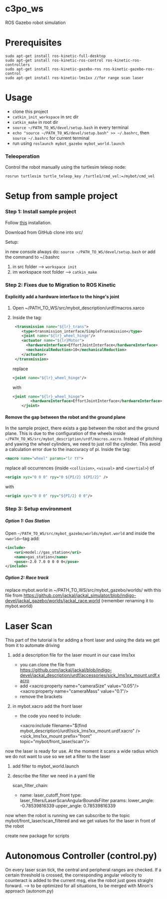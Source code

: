 # c3po_ws
ROS Gazebo robot simulation

# Prerequisites
```
sudo apt-get install ros-kinetic-full-desktop
sudo apt-get install ros-kinetic-ros-control ros-kinetic-ros-controllers
sudo apt-get install ros-kinetic-gazebo-ros ros-kinetic-gazebo-ros-control
sudo apt-get install ros-kinetic-lms1xx	//for range scan laser
```

# Usage
- clone this project
- `catkin_init_workspace` in src dir
- `catkin_make` in root dir
- `source ~/PATH_TO_WS/devel/setup.bash` in every terminal
- `echo "source ~/PATH_TO_WS/devel/setup.bash" >> ~/.bashrc`, then `source ~/.bashrc` for current terminal
- run using `roslaunch mybot_gazebo mybot_world.launch`
### Teleoperation
Control the robot manually using the turtlesim teleop node:
 
`rosrun turtlesim turtle_teleop_key /turtle1/cmd_vel:=/mybot/cmd_vel`


# Setup from sample project

### Step 1: Install sample project
Follow [this](http://www.generationrobots.com/blog/en/2015/02/robotic-simulation-scenarios-with-gazebo-and-ros/) installation.

Download from GitHub
clone into src/

Setup:

in new console always do: `source ~/PATH_TO_WS/devel/setup.bash` or add the command to ~/.bashrc

1. in src folder --> `workspace init`
2. im workspace root folder --> `catkin_make`

### Step 2: Fixes due to Migration to ROS Kinetic
#### Explicitly add a hardware interface to the hinge's joint
1. Open ~/PATH_TO_WS/src/mybot_description/urdf/macros.xarco
2. Inside the tag:
	
    ```xml
     <transmission name="${lr}_trans">
        <type>transmission_interface/SimpleTransmission</type>
        <joint name="${lr}_wheel_hinge"/>
        <actuator name="${lr}Motor">
          <hardwareInterface>EffortJointInterface</hardwareInterface>
          <mechanicalReduction>10</mechanicalReduction>
        </actuator>
     </transmission>
    ```
	
	replace 
	```xml
	<joint name="${lr}_wheel_hinge"/>
	```
	with
	```xml
    <joint name="${lr}_wheel_hinge">
            <hardwareInterface>EffortJointInterface</hardwareInterface>
        </joint>
    ```

#### Remove the gap between the robot and the ground plane
In the sample project, there exists a gap between the robot and the ground plane. 
This is due to the configuration of the wheels inside 
`~/PATH_TO_WS/src/mybot_description/urdf/macros.xacro`. Instead of pitching and yawing the wheel 
cylinders, we need to just roll the cylinder. This avoid a calculation error due to the inaccuracy 
of pi. Inside the tag:
```xml
<macro name="wheel" params="lr tY">
```
replace all occurrences (inside `<collision>`, `<visual>` and `<inertial>`) of 
```xml
<origin xyz="0 0 0" rpy="0 ${PI/2} ${PI/2}" />
```

with 
```xml
<origin xyz="0 0 0" rpy="${PI/2} 0 0"/>
```

### Step 3: Setup environment
##### Option 1: Gas Station

Open `~/PATH_TO_WS/src/mybot_gazebo/worlds/mybot.world` and inside the `<world>`-tag add:
```xml
<include>
    <uri>model://gas_station</uri>
    <name>gas_station</name>
    <pose>-2.0 7.0 0 0 0 0</pose>
</include>
```

##### Option 2: Race track

 replace mybot.world in ~/PATH_TO_WS/src/mybot_gazebo/worlds/ with this file from 
 https://github.com/jackal/jackal_simulator/blob/indigo-devel/jackal_gazebo/worlds/jackal_race.world
 (remember renaming it to mybot.world)


		
		
# Laser Scan
This part of the tutorial is for adding a front laser and using the data we get from it to automate driving

1. add a description file for the laser mount in our case lms1xx
	- you can clone the file from https://github.com/jackal/jackal/blob/indigo-devel/jackal_description/urdf/accessories/sick_lms1xx_mount.urdf.xacro
	- add <xacro:property name="cameraSize" value="0.05"/>
		  <xacro:property name="cameraMass" value="0.1"/>
	- remove the <visual> brackets
	
2. in mybot.xacro add the front laser
	- the code you need to include:
	
		<!-- FRONT LASER -->
		<xacro:include filename="$(find mybot_description)/urdf/sick_lms1xx_mount.urdf.xacro" />
		<sick_lms1xx_mount prefix="front"
			topic="mybot/front_laser/scan"/>
 
		<joint name="front_laser_mount_joint" type="fixed">
			<origin xyz="0 0 0"  rpy="0 0 0" />
			<!--parent link="front_mount" />-->
    		<parent link="camera" />
    		<child link="front_laser_mount" />
		</joint>
		
now the laser is ready for use. At the moment it scans a wide radius which we do not want to use so we set a filter to the laser

1. add filter to mybot_world.launch
	
	<node pkg="laser_filters" type="scan_to_scan_filter_chain"
	   name="laser_filter_front">
		<rosparam command="load" file="$(find mybot_gazebo)/launch/laserscan_filter_front.yaml" />
		<remap from="scan" to="mybot/front_laser/scan" />
		<remap from="scan_filtered" to="mybot/front_laser/scan_filtered" />
   </node>
   
2. describe the filter we need in a yaml file

	scan_filter_chain:
	- name: laser_cutoff_front
	type: laser_filters/LaserScanAngularBoundsFilter
	params:
		lower_angle: -0.78539816339
		upper_angle: 0.78539816339 
		
now when the robot is running we can subscribe to the topic mybot/front_laser/scan_filtered and we get values for the laser in front of the robot


create new package for scripts

# Autonomous Controller (control.py)
On every laser scan tick, the central and peripheral ranges are checked. If a certain threshold is crossed, the corresponding angular velocity to counteract is added to the current msg, else the robot just goes straight forward.
--> to be optimized for all situations, to be merged with Miron's approach (autonom.py)
